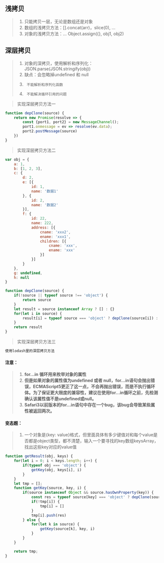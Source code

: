 ## 浅拷贝
>1. 只能拷贝一层，无论是数组还是对象
>2. 数组的浅拷贝方法：[].concat(arr)，slice(0), ...
>3. 对象的浅拷贝方法：...  Object.assign({}, obj1, obj2)

## 深层拷贝
>1. 对象的深拷贝，使用解析和序列化：JSON.parse(JSON.stringify(obj))
>2. 缺点：会忽略掉undefined 和 null
>3.      不能解析和序列化函数
>4.      不能解决循环引用的问题

> 实现深层拷贝方法一
````javascript
function depClone(source) {
    return new Promise(resolve => {
        const {port1, port2} = new MessageChannel();
        port1.onmessage = ev => resolve(ev.data);
        port2.postMessage(source)
    })
}
````

> 实现深层拷贝方法二
````javascript
var obj = {
    a: 1,
    b: [1, 2, 3],
    c: {
        d: 2,
        e: [{
            id: 1,
            name: '数据1'
        }, {
            id: 2,
            name: '数据2'
        }],
        f: {
            id: 22,
            name: 222,
            address: [{
                cname: 'xxx2',
                ename: 'xxx1',
                children: [{
                    cname: 'xxx',
                    ename: 'xxx'
                }]
            }]
        }
    },
    g: undefined,
    h: null
}

function depClone(source) {
    if(!source || typeof source !== 'object') {
        return source
    }
    let result = source instanceof Array ? [] : {}
    for(let i in source) {
        result[i] = typeof source === 'object' ? depClone(source[i]) : source[i]
    }
    return result
}
````

> 实现深层拷贝方法三
````javascript
使用lodash里的深层拷贝方法
````

#### 注意：
>1. **for...in 循环用来枚举对象的属性**
>2. **但是如果对象的属性值为undefined 或者 null，for...in语句会抛出错误，ECMAScript5更正了这一点，不会再抛出错误，而是不执行循环体。为了保证更大限度的兼容性，建议在使用for...in循环之前，先检测确认该属性值不是undefined或null。**
>3. **Safari3以前版本的for...in语句中存在一个bug，该bug会导致某些属性被返回两次。**

#### 变态题：
>1. 一个对象是{key: value}格式，但里面具体有多少键值对和每个value是否都是object类型，都不清楚，输入一个要寻找的key数组keysArray，找出这些key对应的value值

````javascript
function getResult(obj, keys) {
    for(let i = 0; i < keys.length; i++) {
        if(typeof obj === 'object') {
            getKey(obj, keys[i], i)
        }
    }
    let tmp = [];
    function getKey(source, key, i) {
        if(source instanceof Object && source.hasOwnProperty(key)) {
            const res = typeof source[key] === 'object' ? depClone(source[key]) : source[key];
            if(!tmp[i]) {
                tmp[i] = []
            } 
            tmp[i].push(res)
        } else {
            for(let k in source) {
                getKey(source[k], key, i)
            }
        }
    }

    return tmp;
}
````